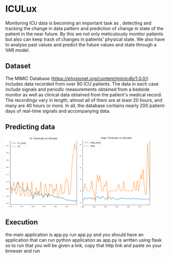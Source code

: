 # ICULux

Monitoring ICU data is becoming an important task as , detecting and tracking the change in data pattern and prediction of change in state of the patient in the near future. By this we not only meticulously monitor patients but also can keep track of changes in patients' physical state. We also have to analyse past values and predict the future values and state through a VAR model.

## Dataset

The MIMIC Database (https://physionet.org/content/mimicdb/1.0.0/) includes data recorded from over 90 ICU patients. The data in each case include signals and periodic measurements obtained from a bedside monitor as well as clinical data obtained from the patient's medical record. The recordings vary in length; almost all of them are at least 20 hours, and many are 40 hours or more. In all, the database contains nearly 200 patient-days of real-time signals and accompanying data. 

## Predicting data

<p float="middle">
  <img src="https://github.com/EkanshNishad/ICULux/blob/master/ICULux/images/image6.png?raw=true" width="45%" />
  <img src="https://github.com/EkanshNishad/ICULux/blob/master/ICULux/images/image8.png?raw=true" width="45%" /> 
</p>

## Execution

the main application is app.py
run app.py and you should have an application that can run python application
as app.py is written using flask so to run that you will be given a link, copy that http link 
and paste on your browser and run
